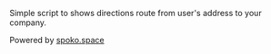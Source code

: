 Simple script to shows directions route from user's address to your company.


Powered by [spoko.space](https://spoko.space)

